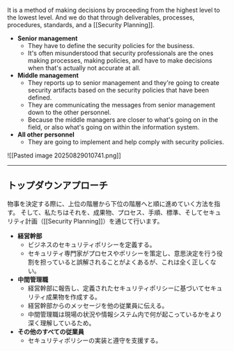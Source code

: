 It is a method of making decisions by proceeding from the highest level to the lowest level.
And we do that through deliverables, processes, procedures, standards, and a [[Security Planning]].

- **Senior management** 
	- They have to define the security policies for the business.
	- It's often misunderstood that security professionals are the ones making processes, making policies, and have to make decisions when that's actually not accurate at all.
- **Middle management**
	- They reports up to senior management and they're going to create security artifacts based on the security policies that have been defined.
	- They are communicating the messages from senior management down to the other personnel.
	- Because the middle managers are closer to what's going on in the field, or also what's going on within the information system.
- **All other personnel**
	- They are going to implement and help comply with security policies.


![[Pasted image 20250829010741.png]]

---

## トップダウンアプローチ

物事を決定する際に、上位の階層から下位の階層へと順に進めていく方法を指す。
そして、私たちはそれを、成果物、プロセス、手順、標準、そしてセキュリティ計画（[[Security Planning]]）を通じて行います。

- **経営幹部**
	- ビジネスのセキュリティポリシーを定義する。
	- セキュリティ専門家がプロセスやポリシーを策定し、意思決定を行う役割を担っていると誤解されることがよくあるが、これは全く正しくない。
- **中間管理職**
	- 経営幹部に報告し、定義されたセキュリティポリシーに基づいてセキュリティ成果物を作成する。
	- 経営幹部からのメッセージを他の従業員に伝える。
	- 中間管理職は現場の状況や情報システム内で何が起こっているかをより深く理解しているため。
- **その他のすべての従業員**
	- セキュリティポリシーの実装と遵守を支援する。